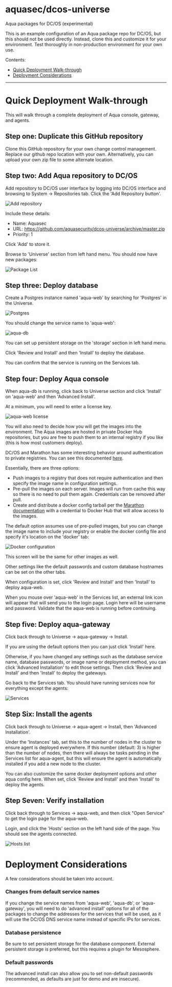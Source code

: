 # aquasec/dcos-universe

Aqua packages for DC/OS (experimental)

This is an example configuration of an Aqua package repo for DC/OS, but this should not be used directly.  Instead, clone this and customize it for your environment.  Test thoroughly in non-production environment for your own use.

Contents:
* [Quick Deployment Walk-through](#quick-deployment-walk-through)
* [Deployment Considerations](#deployment-considerations) 

----------


# Quick Deployment Walk-through

This will walk through a complete deployment of Aqua console, gateway, and agents.

## Step one: Duplicate this GitHub repository

Clone this GitHub repository for your own change control management.  Replace our github repo location with your own.  Alternatively, you can upload your own zip file to some alternate location.   


## Step two: Add Aqua repository to DC/OS

Add repository to DC/OS user interface by logging into DC/OS interface and browsing to System -> Repositories tab.  Click the 'Add Repository button'.

![Add repository](http://i.imgur.com/RgjA9oh.png)

Include these details:
* Name:  Aquasec
* URL:   https://github.com/aquasecurity/dcos-universe/archive/master.zip
* Priority:  1 

Click 'Add' to store it.

Browse to 'Universe' section from left hand menu.  You should now have new packages:

![Package List](http://i.imgur.com/lJYtQXQ.png)


## Step three: Deploy database

Create a Postgres instance named 'aqua-web' by searching for 'Postgres' in the Universe.  

![Postgres](http://i.imgur.com/PZsG8cK.png)
  
You should change the service name to 'aqua-web':

![aqua-db](http://i.imgur.com/iuErsNe.png)

You can set up persistent storage on the 'storage' section in left hand menu.

Click 'Review and Install' and then 'Install' to deploy the database.

You can confirm that the service is running on the Services tab.



## Step four:  Deploy Aqua console

When aqua-db is running, click back to Universe section and click 'Install' on 'aqua-web' and then 'Advanced Install'.

At a minimum, you will need to enter a license key.

![aqua-web license](http://i.imgur.com/Pc2Nk4S.png)

You will also need to decide how you will get the images into the environment.  The Aqua images are hosted in private Docker Hub repositories, but you are free to push them to an internal registry if you like (this is how most customers deploy).

DC/OS and Marathon has some interesting behavior around authentication to private registries.  You can see this documented [here](https://mesosphere.github.io/marathon/docs/native-docker-private-registry.html).

Essentially, there are three options:
- Push images to a registry that does not require authentication and then specify the image name in configuration settings.
- Pre-pull the images on each server.  Images will run from cache this way so there is no need to pull them again.  Credentials can be removed after pull.
- Create and distribute a docker config tarball per the [Marathon documentation](https://mesosphere.github.io/marathon/docs/native-docker-private-registry.html) with a credential to Docker Hub that will allow access to the images.  

The default option assumes use of pre-pulled images, but you can change the image name to include your registry or enable the docker config file and specify it's location on the 'docker' tab:

![Docker configuration](http://i.imgur.com/8OLe0SI.png)

This screen will be the same for other images as well.

Other settings like the default passwords and custom database hostnames can be set on the other tabs.

When configuration is set, click 'Review and Install' and then 'Install' to deploy aqua-web.

When you mouse over 'aqua-web' in the Services list, an external link icon will appear that will send you to the login page.  Login here will be username and password.  Validate that the aqua-web is running before continuing.  


## Step five:  Deploy aqua-gateway

Click back through to Universe -> aqua-gateway -> Install.  

If you are using the default options then you can just click 'Install' here.

Otherwise, if you have changed any settings such as the database service name, database passwords, or image name or deployment method, you can click 'Advanced Installation' to edit those settings.  Then click 'Review and Install' and then 'Install' to deploy the gateways.


Go back to the Services tab.  You should have running services now for everything except the agents:

![Services](http://i.imgur.com/7qnSRNN.png)


## Step Six:  Install the agents

Click back through to Universe -> aqua-agent -> Install, then 'Advanced Installation'.  

Under the 'Instances' tab, set this to the number of nodes in the cluster to ensure agent is deployed everywhere.  If this number (default: 3) is higher than the number of nodes, then there will always be tasks pending in the Services list for aqua-agent, but this will ensure the agent is automatically installed if you add a new node to the cluster.

You can also customize the same docker deployment options and other aqua config here.  When set, click 'Review and Install' and then 'Install' to deploy the agents.



## Step Seven:  Verify installation

Click back through to Services -> aqua-web, and then click "Open Service" to get the login page for the aqua-web.  

Login, and click the 'Hosts' section on the left hand side of the page.  You should see the agents connected.

![Hosts list](http://i.imgur.com/28S3aG9.png)




# Deployment Considerations

A few considerations should be taken into account.

### Changes from default service names

If you change the service names from 'aqua-web', 'aqua-db', or 'aqua-gateway', you will need to do 'advanced install' options for all of the packages to change the addresses for the services that will be used, as it will use the DC/OS DNS service name instead of specific IPs for services.  

### Database persistence
Be sure to set persistent storage for the database component.  External persistent storage is preferred, but this requires a plugin for Mesosphere.  


### Default passwords

The advanced install can also allow you to set non-default passwords (recommended, as defaults are just for demo and are insecure).


